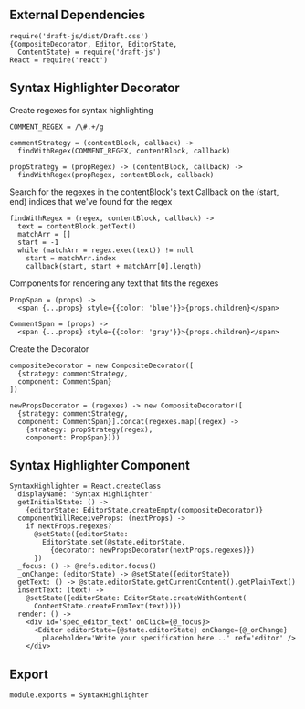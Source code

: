External Dependencies
---------------------

    require('draft-js/dist/Draft.css')
    {CompositeDecorator, Editor, EditorState,
      ContentState} = require('draft-js')
    React = require('react')

Syntax Highlighter Decorator
----------------------------

Create regexes for syntax highlighting

    COMMENT_REGEX = /\#.+/g

    commentStrategy = (contentBlock, callback) ->
      findWithRegex(COMMENT_REGEX, contentBlock, callback)

    propStrategy = (propRegex) -> (contentBlock, callback) ->
      findWithRegex(propRegex, contentBlock, callback)

Search for the regexes in the contentBlock's text
Callback on the (start, end) indices that we've found for the regex

    findWithRegex = (regex, contentBlock, callback) ->
      text = contentBlock.getText()
      matchArr = []
      start = -1
      while (matchArr = regex.exec(text)) != null
        start = matchArr.index
        callback(start, start + matchArr[0].length)

Components for rendering any text that fits the regexes

    PropSpan = (props) ->
      <span {...props} style={{color: 'blue'}}>{props.children}</span>

    CommentSpan = (props) ->
      <span {...props} style={{color: 'gray'}}>{props.children}</span>

Create the Decorator

    compositeDecorator = new CompositeDecorator([
      {strategy: commentStrategy,
      component: CommentSpan}
    ])

    newPropsDecorator = (regexes) -> new CompositeDecorator([
      {strategy: commentStrategy,
      component: CommentSpan}].concat(regexes.map((regex) ->
        {strategy: propStrategy(regex),
        component: PropSpan})))


Syntax Highlighter Component
----------------------------

    SyntaxHighlighter = React.createClass
      displayName: 'Syntax Highlighter'
      getInitialState: () ->
        {editorState: EditorState.createEmpty(compositeDecorator)}
      componentWillReceiveProps: (nextProps) ->
        if nextProps.regexes?
          @setState({editorState:
            EditorState.set(@state.editorState,
              {decorator: newPropsDecorator(nextProps.regexes)})
          })
      _focus: () -> @refs.editor.focus()
      _onChange: (editorState) -> @setState({editorState})
      getText: () -> @state.editorState.getCurrentContent().getPlainText()
      insertText: (text) ->
        @setState({editorState: EditorState.createWithContent(
          ContentState.createFromText(text))})
      render: () ->
        <div id='spec_editor_text' onClick={@_focus}>
          <Editor editorState={@state.editorState} onChange={@_onChange}
            placeholder='Write your specification here...' ref='editor' />
        </div>


Export
------

    module.exports = SyntaxHighlighter
